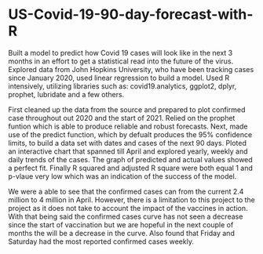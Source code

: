 # US-Covid-19-90-day-forecast-with-R
Built a model to predict how Covid 19 cases will look like in the next 3 months in an effort to get a statistical read into the future of the virus. Explored data from John Hopkins University, who have been tracking cases since January 2020, used linear regression to build a model. Used R intensively, utilizing libraries such as: covid19.analytics, ggplot2, dplyr, prophet, lubridate and a few others.

First cleaned up the data from the source and prepared to plot confirmed case throughout out 2020 and the start of 2021. Relied on the prophet funtion which is able to produce reliable and robust forecasts. Next, made use of the predict function, which by defualt produces the 95% confidence limits, to build a data set with dates and cases of the next 90 days. Ploted an interactive chart that spanned till April and explored yearly, weekly and daily trends of the cases. The graph of predicted and actual values showed a perfect fit. Finally R squared and adjusted R square were both equal 1 and p-vlaue very low which was an indication of the success of the model.

We were a able to see that the confirmed cases can from the current 2.4 million to 4 million in April. However, there is a limitation to this project to the project as it does not take to account the impact of the vaccines in action. With that being said the confirmed cases curve has not seen a decrease since the start of vaccination but we are hopeful in the next couple of months the will be a decrease in the curve. Also found that Friday and Saturday had the most reported confirmed cases weekly. 
